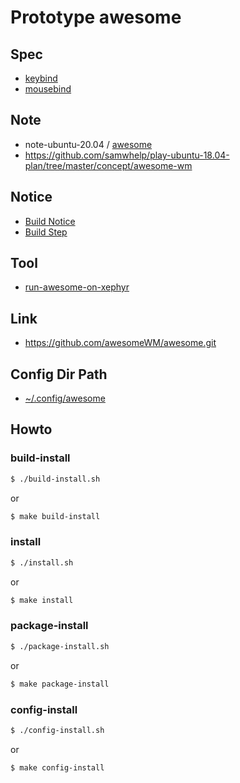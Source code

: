 
# Prototype awesome


## Spec

* [keybind](config/awesome/start/spec-keybind.md)
* [mousebind](config/awesome/start/spec-mousebind.md)

## Note

* note-ubuntu-20.04 / [awesome](https://samwhelp.github.io/note-ubuntu-20.04/read/subject/awesome/)
* https://github.com/samwhelp/play-ubuntu-18.04-plan/tree/master/concept/awesome-wm

## Notice

* [Build Notice](Notice.md)
* [Build Step](config/awesome/start#prepare)

## Tool

* [run-awesome-on-xephyr](../../tool/xephyr/develop-tool/run-awesome-on-xephyr/)


## Link

* https://github.com/awesomeWM/awesome.git



## Config Dir Path

* [~/.config/awesome](config/awesome/start)



## Howto

### build-install

``` sh
$ ./build-install.sh
```

or

``` sh
$ make build-install
```

### install

``` sh
$ ./install.sh
```

or

``` sh
$ make install
```


### package-install

``` sh
$ ./package-install.sh
```

or

``` sh
$ make package-install
```


### config-install

``` sh
$ ./config-install.sh
```

or

``` sh
$ make config-install
```
